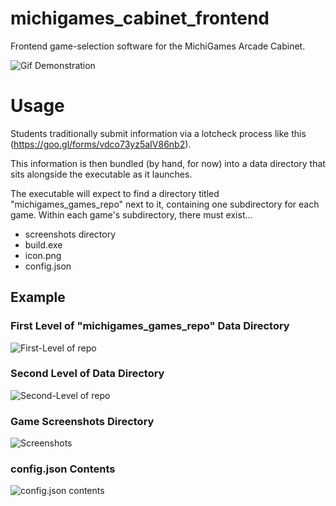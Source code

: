 # michigames_cabinet_frontend
Frontend game-selection software for the MichiGames Arcade Cabinet.

![Gif Demonstration](cabinet_demo.gif)

# Usage
Students traditionally submit information via a lotcheck process like this (https://goo.gl/forms/vdco73yz5aIV86nb2).

This information is then bundled (by hand, for now) into a data directory that sits alongside the executable as it launches.

The executable will expect to find a directory titled "michigames_games_repo" next to it, containing one subdirectory for each game. Within each game's subdirectory, there must exist...

* screenshots directory
* build.exe
* icon.png
* config.json

## Example
### First Level of "michigames_games_repo" Data Directory
![First-Level of repo](https://i.imgur.com/kC8rrhW.png)
### Second Level of Data Directory
![Second-Level of repo](https://i.imgur.com/GDmz84l.png)
### Game Screenshots Directory
![Screenshots](https://i.imgur.com/qEkcaiB.png)
### config.json Contents
![config.json contents](https://i.imgur.com/u9YQlD6.png)
